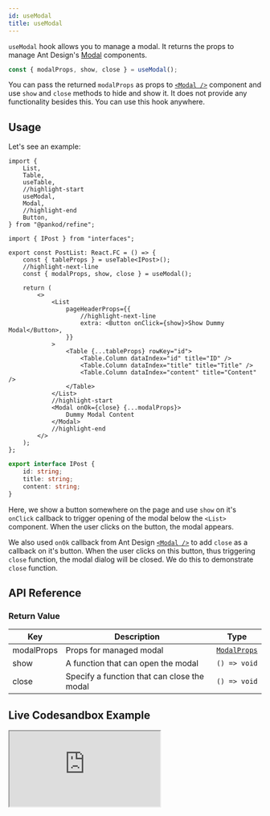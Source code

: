 ```yaml
---
id: useModal
title: useModal
---
```


`useModal` hook allows you to manage a modal. It returns the props to manage Ant Design's [Modal][Modal] components. 

```ts
const { modalProps, show, close } = useModal();
```

You can pass the returned `modalProps` as props to [`<Modal />`][Modal] component and use `show` and `close` methods to hide and show it. It does not provide any functionality besides this. You can use this hook anywhere.

## Usage

Let's see an example:

```tsx title="src/pages/posts/list.tsx"
import {
    List,
    Table,
    useTable,
    //highlight-start
    useModal,
    Modal,
    //highlight-end
    Button,
} from "@pankod/refine";

import { IPost } from "interfaces";

export const PostList: React.FC = () => {
    const { tableProps } = useTable<IPost>();
    //highlight-next-line
    const { modalProps, show, close } = useModal();

    return (
        <>
            <List
                pageHeaderProps={{
                    //highlight-next-line
                    extra: <Button onClick={show}>Show Dummy Modal</Button>,
                }}
            >
                <Table {...tableProps} rowKey="id">
                    <Table.Column dataIndex="id" title="ID" />
                    <Table.Column dataIndex="title" title="Title" />
                    <Table.Column dataIndex="content" title="Content" />
                </Table>
            </List>
            //highlight-start
            <Modal onOk={close} {...modalProps}>
                Dummy Modal Content
            </Modal>
            //highlight-end
        </>
    );
};
```

```ts title="src/interfaces/index.d.ts"
export interface IPost {
    id: string;
    title: string;
    content: string;
}
```

Here, we show a button somewhere on the page and use `show` on it's `onClick` callback to trigger opening of the modal below the `<List>` component. When the user clicks on the button, the modal appears.

We also used `onOk` callback from Ant Design [`<Modal />`][Modal] to add `close` as a callback on it's button. When the user clicks on this button, thus triggering `close` function, the modal dialog will be closed. We do this to demonstrate `close` function.

## API Reference

### Return Value

| Key        | Description                                 | Type                  |
| ---------- | ------------------------------------------- | --------------------- |
| modalProps | Props for managed modal                     | [`ModalProps`][Modal] |
| show       | A function that can open the modal          | `() => void`          |
| close      | Specify a function that can close the modal | `() => void`          |

## Live Codesandbox Example

<iframe src="https://codesandbox.io/embed/refine-use-modal-example-k9sl2?autoresize=1&fontsize=14&hidenavigation=1&module=%2Fsrc%2Fpages%2Fposts%2Flist.tsx&theme=dark&view=preview"
    style={{width: "100%", height:"80vh", border: "0px", borderRadius: "8px", overflow:"hidden"}}
    title="refine-use-modal-example"
    allow="accelerometer; ambient-light-sensor; camera; encrypted-media; geolocation; gyroscope; hid; microphone; midi; payment; usb; vr; xr-spatial-tracking"
    sandbox="allow-forms allow-modals allow-popups allow-presentation allow-same-origin allow-scripts"
></iframe>

[Modal]: https://ant.design/components/modal/#API